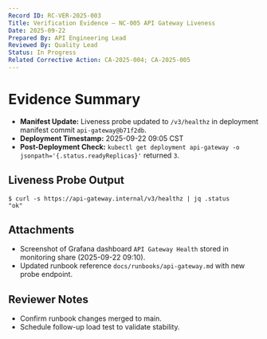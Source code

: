 ```yaml
---
Record ID: RC-VER-2025-003
Title: Verification Evidence – NC-005 API Gateway Liveness
Date: 2025-09-22
Prepared By: API Engineering Lead
Reviewed By: Quality Lead
Status: In Progress
Related Corrective Action: CA-2025-004; CA-2025-005
---
```


# Evidence Summary
- **Manifest Update:** Liveness probe updated to `/v3/healthz` in deployment manifest commit `api-gateway@b71f2db`.
- **Deployment Timestamp:** 2025-09-22 09:05 CST
- **Post-Deployment Check:** `kubectl get deployment api-gateway -o jsonpath='{.status.readyReplicas}'` returned `3`.

## Liveness Probe Output
```
$ curl -s https://api-gateway.internal/v3/healthz | jq .status
"ok"
```

## Attachments
- Screenshot of Grafana dashboard `API Gateway Health` stored in monitoring share (2025-09-22 09:10).
- Updated runbook reference `docs/runbooks/api-gateway.md` with new probe endpoint.

## Reviewer Notes
- Confirm runbook changes merged to main.
- Schedule follow-up load test to validate stability.
